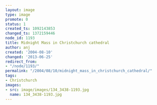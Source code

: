 ```yaml
---
layout: image
type: image
promote: 0
status: 1
created_ts: 1092143853
changed_ts: 1372159446
node_id: 1193
title: Midnight Mass in Christchurch cathedral
author: anj
created: '2004-08-10'
changed: '2013-06-25'
redirect_from:
- "/node/1193/"
permalink: "/2004/08/10/midnight_mass_in_christchurch_cathedral/"
tags:
- Christchurch
images:
- src: image/images/134_3438-1193.jpg
  name: 134_3438-1193.jpg
---
```


